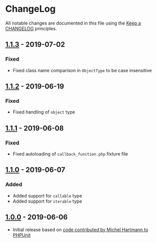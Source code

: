 # ChangeLog

All notable changes are documented in this file using the [Keep a CHANGELOG](https://keepachangelog.com/) principles.

## [1.1.3] - 2019-07-02

### Fixed

* Fixed class name comparison in `ObjectType` to be case insensitive

## [1.1.2] - 2019-06-19

### Fixed

* Fixed handling of `object` type

## [1.1.1] - 2019-06-08

### Fixed

* Fixed autoloading of `callback_function.php` fixture file

## [1.1.0] - 2019-06-07

### Added

* Added support for `callable` type
* Added support for `iterable` type

## [1.0.0] - 2019-06-06

* Initial release based on [code contributed by Michel Hartmann to PHPUnit](https://github.com/sebastianbergmann/phpunit/pull/3673)

[1.1.3]: https://github.com/sebastianbergmann/type/compare/1.1.2...1.1.3
[1.1.2]: https://github.com/sebastianbergmann/type/compare/1.1.1...1.1.2
[1.1.1]: https://github.com/sebastianbergmann/type/compare/1.1.0...1.1.1
[1.1.0]: https://github.com/sebastianbergmann/type/compare/1.0.0...1.1.0
[1.0.0]: https://github.com/sebastianbergmann/type/compare/ff74aa41746bd8d10e931843ebf37d42da513ede...1.0.0

